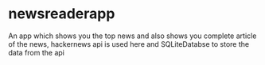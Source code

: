 # newsreaderapp
An app which shows you the top news and also shows you complete article of the news, hackernews api is used here and SQLiteDatabse
to store the data from the api
